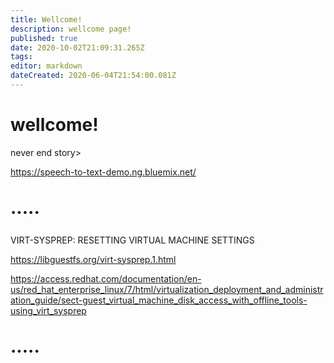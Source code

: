```yaml
---
title: Wellcome!
description: wellcome page!
published: true
date: 2020-10-02T21:09:31.265Z
tags: 
editor: markdown
dateCreated: 2020-06-04T21:54:00.081Z
---
```


# wellcome!
never end story>

https://speech-to-text-demo.ng.bluemix.net/


# ·····
VIRT-SYSPREP: RESETTING VIRTUAL MACHINE SETTINGS

https://libguestfs.org/virt-sysprep.1.html

https://access.redhat.com/documentation/en-us/red_hat_enterprise_linux/7/html/virtualization_deployment_and_administration_guide/sect-guest_virtual_machine_disk_access_with_offline_tools-using_virt_sysprep
# ·····